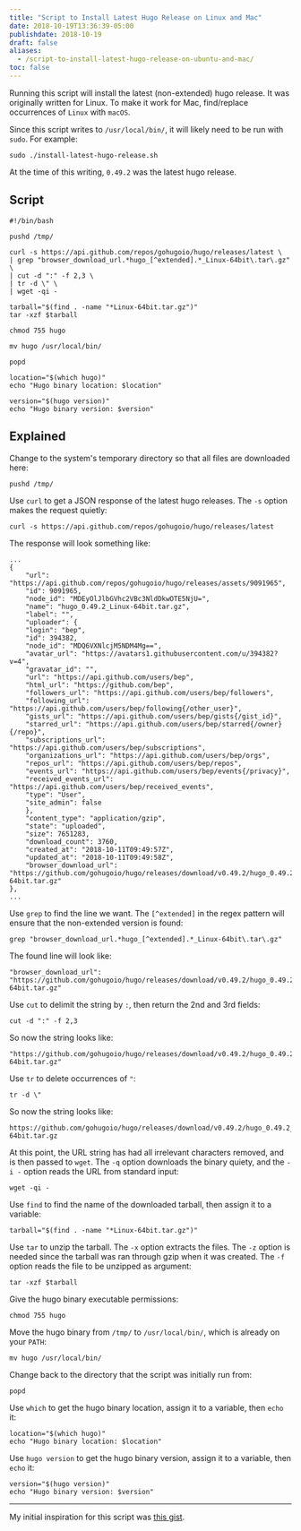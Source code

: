 ```yaml
---
title: "Script to Install Latest Hugo Release on Linux and Mac"
date: 2018-10-19T13:36:39-05:00
publishdate: 2018-10-19
draft: false
aliases:
  - /script-to-install-latest-hugo-release-on-ubuntu-and-mac/
toc: false
---
```


Running this script will install the latest (non-extended) hugo release. It was originally written for Linux. To make it work for Mac, find/replace occurrences of `Linux` with `macOS`.

<!--more-->

Since this script writes to `/usr/local/bin/`, it will likely need to be run with `sudo`. For example:

```
sudo ./install-latest-hugo-release.sh
```

At the time of this writing, `0.49.2` was the latest hugo release.

## Script

```
#!/bin/bash

pushd /tmp/

curl -s https://api.github.com/repos/gohugoio/hugo/releases/latest \
| grep "browser_download_url.*hugo_[^extended].*_Linux-64bit\.tar\.gz" \
| cut -d ":" -f 2,3 \
| tr -d \" \
| wget -qi -

tarball="$(find . -name "*Linux-64bit.tar.gz")"
tar -xzf $tarball

chmod 755 hugo

mv hugo /usr/local/bin/

popd

location="$(which hugo)"
echo "Hugo binary location: $location"

version="$(hugo version)"
echo "Hugo binary version: $version"
```

## Explained

Change to the system's temporary directory so that all files are downloaded here:

```
pushd /tmp/
```

Use `curl` to get a JSON response of the latest hugo releases. The `-s` option makes the request quietly:

```
curl -s https://api.github.com/repos/gohugoio/hugo/releases/latest
```

The response will look something like:

```
...
{
    "url": "https://api.github.com/repos/gohugoio/hugo/releases/assets/9091965",
    "id": 9091965,
    "node_id": "MDEyOlJlbGVhc2VBc3NldDkwOTE5NjU=",
    "name": "hugo_0.49.2_Linux-64bit.tar.gz",
    "label": "",
    "uploader": {
    "login": "bep",
    "id": 394382,
    "node_id": "MDQ6VXNlcjM5NDM4Mg==",
    "avatar_url": "https://avatars1.githubusercontent.com/u/394382?v=4",
    "gravatar_id": "",
    "url": "https://api.github.com/users/bep",
    "html_url": "https://github.com/bep",
    "followers_url": "https://api.github.com/users/bep/followers",
    "following_url": "https://api.github.com/users/bep/following{/other_user}",
    "gists_url": "https://api.github.com/users/bep/gists{/gist_id}",
    "starred_url": "https://api.github.com/users/bep/starred{/owner}{/repo}",
    "subscriptions_url": "https://api.github.com/users/bep/subscriptions",
    "organizations_url": "https://api.github.com/users/bep/orgs",
    "repos_url": "https://api.github.com/users/bep/repos",
    "events_url": "https://api.github.com/users/bep/events{/privacy}",
    "received_events_url": "https://api.github.com/users/bep/received_events",
    "type": "User",
    "site_admin": false
    },
    "content_type": "application/gzip",
    "state": "uploaded",
    "size": 7651283,
    "download_count": 3760,
    "created_at": "2018-10-11T09:49:57Z",
    "updated_at": "2018-10-11T09:49:58Z",
    "browser_download_url": "https://github.com/gohugoio/hugo/releases/download/v0.49.2/hugo_0.49.2_Linux-64bit.tar.gz"
},
...
```

Use `grep` to find the line we want. The `[^extended]` in the regex pattern will ensure that the non-extended version is found:

```
grep "browser_download_url.*hugo_[^extended].*_Linux-64bit\.tar\.gz"
```

The found line will look like:

```
"browser_download_url": "https://github.com/gohugoio/hugo/releases/download/v0.49.2/hugo_0.49.2_Linux-64bit.tar.gz"
```

Use `cut` to delimit the string by `:`, then return the 2nd and 3rd fields:

```
cut -d ":" -f 2,3
```

So now the string looks like:

```
"https://github.com/gohugoio/hugo/releases/download/v0.49.2/hugo_0.49.2_Linux-64bit.tar.gz"
```

Use `tr` to delete occurrences of `"`:

```
tr -d \"
```

So now the string looks like:

```
https://github.com/gohugoio/hugo/releases/download/v0.49.2/hugo_0.49.2_Linux-64bit.tar.gz
```

At this point, the URL string has had all irrelevant characters removed, and is then passed to `wget`. The `-q` option downloads the binary quiety, and the `-i -` option reads the URL from standard input:

```
wget -qi -
```

Use `find` to find the name of the downloaded tarball, then assign it to a variable:

```
tarball="$(find . -name "*Linux-64bit.tar.gz")"
```

Use `tar` to unzip the tarball. The `-x` option extracts the files. The `-z` option is needed since the tarball was ran through gzip when it was created. The `-f` option reads the file to be unzipped as argument:

```
tar -xzf $tarball
```

Give the hugo binary executable permissions:

```
chmod 755 hugo
```

Move the hugo binary from `/tmp/` to `/usr/local/bin/`, which is already on your `PATH`:

```
mv hugo /usr/local/bin/
```

Change back to the directory that the script was initially run from:

```
popd
```

Use `which` to get the hugo binary location, assign it to a variable, then `echo` it:

```
location="$(which hugo)"
echo "Hugo binary location: $location"
```

Use `hugo version` to get the hugo binary version, assign it to a variable, then `echo` it:

```
version="$(hugo version)"
echo "Hugo binary version: $version"
```

---

My initial inspiration for this script was [this gist](https://gist.github.com/steinwaywhw/a4cd19cda655b8249d908261a62687f8).
